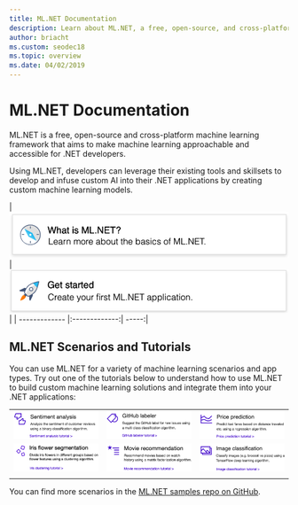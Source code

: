 ```yaml
---
title: ML.NET Documentation
description: Learn about ML.NET, a free, open-source, and cross-platform machine learning framework that enables you to build custom AI solutions and integrate them into your .NET applications.
author: briacht
ms.custom: seodec18
ms.topic: overview
ms.date: 04/02/2019
---
```

# ML.NET Documentation

ML.NET is a free, open-source and cross-platform machine learning framework that aims to make machine learning approachable and accessible for .NET developers. 

Using ML.NET, developers can leverage their existing tools and skillsets to develop and infuse custom AI into their .NET applications by creating custom machine learning models.

| [![what is ml.net](../images/what-is-mlnet.png)](./basic-concepts-model-training-in-mldotnet) | [![get started ml.net](../images/get-started-mlnet.png)](https://dotnet.microsoft.com/learn/machinelearning-ai/ml-dotnet-get-started-tutorial/intro) |
| ------------- |:-------------:| -----:|

## ML.NET Scenarios and Tutorials

You can use ML.NET for a variety of machine learning scenarios and app types. Try out one of the tutorials below to understand how to use ML.NET to build custom machine learning solutions and integrate them into your .NET applications:

| | | |
| ------------- |:-------------:| -----:|
| [![sentiment analysis](../images/sentiment-analysis-300x100.png)](./tutorials/sentiment-analysis) | [![github labeler](../images/github-labeler-300x100.png)](./tutorials/github-issue-classification) | [![price prediction](../images/price-prediction-300x100.png)](./tutorials/taxi-fare) |
| [![iris flower segmentation](../images/iris-flower-segmentation-300x100.png)](./tutorials/iris-clustering) | [![movie recommendation](../images/movie-recommendation-300x100.png)](./tutorials/movie-recommendation) | [![image classification](../images/image-classification-300x100.png)](./tutorials/image-classification)  |
| | |

You can find more scenarios in the [ML.NET samples repo on GitHub](https://github.com/dotnet/machinelearning-samples).
 